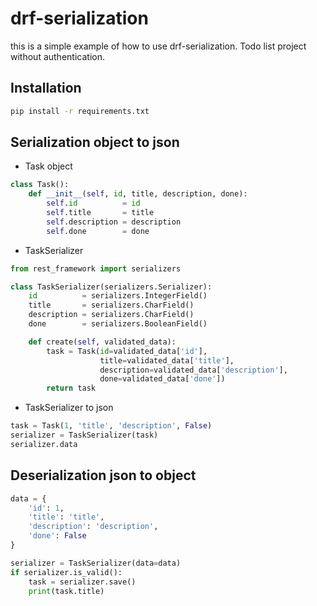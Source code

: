 # drf-serialization

this is a simple example of how to use drf-serialization. Todo list project without authentication.

## Installation

```bash
pip install -r requirements.txt
```

## Serialization object to json

- Task object

```python
class Task():
    def __init__(self, id, title, description, done):
        self.id          = id
        self.title       = title
        self.description = description
        self.done        = done
```

- TaskSerializer

```python
from rest_framework import serializers

class TaskSerializer(serializers.Serializer):
    id          = serializers.IntegerField()
    title       = serializers.CharField()
    description = serializers.CharField()
    done        = serializers.BooleanField()

    def create(self, validated_data):
        task = Task(id=validated_data['id'],
                    title=validated_data['title'],
                    description=validated_data['description'],
                    done=validated_data['done'])
        return task
```

- TaskSerializer to json

```python
task = Task(1, 'title', 'description', False)
serializer = TaskSerializer(task)
serializer.data
```

## Deserialization json to object

```python
data = {
    'id': 1,
    'title': 'title',
    'description': 'description',
    'done': False
}

serializer = TaskSerializer(data=data)
if serializer.is_valid():
    task = serializer.save()
    print(task.title)
```
